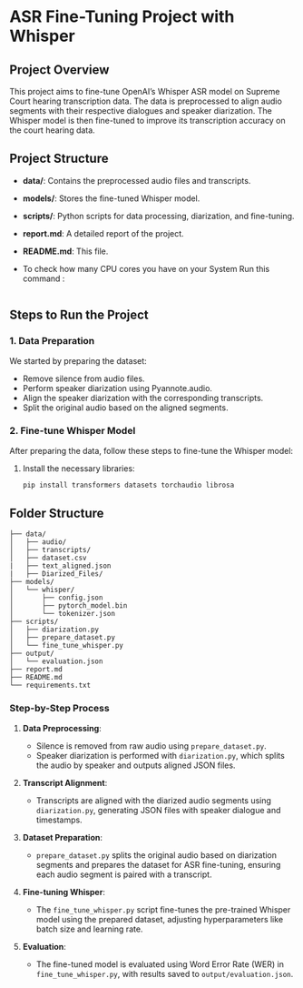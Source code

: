 # ASR Fine-Tuning Project with Whisper

## Project Overview
This project aims to fine-tune OpenAI’s Whisper ASR model on Supreme Court hearing transcription data. The data is preprocessed to align audio segments with their respective dialogues and speaker diarization. The Whisper model is then fine-tuned to improve its transcription accuracy on the court hearing data.

## Project Structure
- **data/**: Contains the preprocessed audio files and transcripts.
- **models/**: Stores the fine-tuned Whisper model.
- **scripts/**: Python scripts for data processing, diarization, and fine-tuning.
- **report.md**: A detailed report of the project.
- **README.md**: This file.

- To check how many CPU cores you have on your System Run this command :
```sysctl -n hw.ncpu
```

## Steps to Run the Project

### 1. Data Preparation
We started by preparing the dataset:
- Remove silence from audio files.
- Perform speaker diarization using Pyannote.audio.
- Align the speaker diarization with the corresponding transcripts.
- Split the original audio based on the aligned segments.

### 2. Fine-tune Whisper Model
After preparing the data, follow these steps to fine-tune the Whisper model:
1. Install the necessary libraries:
   ```bash
   pip install transformers datasets torchaudio librosa


## Folder Structure 
```ASR_Fine_Tuning_Project/
├── data/                       
│   ├── audio/                  
│   ├── transcripts/            
│   ├── dataset.csv
|   ├── text_aligned.json
|   ├── Diarized_Files/                                        
├── models/                     
│   └── whisper/                
│       ├── config.json         
│       ├── pytorch_model.bin   
│       └── tokenizer.json      
├── scripts/                    
│   ├── diarization.py          
│   ├── prepare_dataset.py      
│   └── fine_tune_whisper.py    
├── output/                     
│   └── evaluation.json         
├── report.md                   
├── README.md                   
└── requirements.txt
```

### Step-by-Step Process
   
1. **Data Preprocessing**:
   - Silence is removed from raw audio using `prepare_dataset.py`.
   - Speaker diarization is performed with `diarization.py`, which splits the audio by speaker and outputs aligned JSON files.

2. **Transcript Alignment**:
   - Transcripts are aligned with the diarized audio segments using `diarization.py`, generating JSON files with speaker dialogue and timestamps.

3. **Dataset Preparation**:
   - `prepare_dataset.py` splits the original audio based on diarization segments and prepares the dataset for ASR fine-tuning, ensuring each audio segment is paired with a transcript.

4. **Fine-tuning Whisper**:
   - The `fine_tune_whisper.py` script fine-tunes the pre-trained Whisper model using the prepared dataset, adjusting hyperparameters like batch size and learning rate.

5. **Evaluation**:
   - The fine-tuned model is evaluated using Word Error Rate (WER) in `fine_tune_whisper.py`, with results saved to `output/evaluation.json`.

